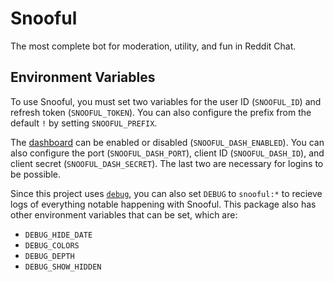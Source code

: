 # Snooful

The most complete bot for moderation, utility, and fun in Reddit Chat.

## Environment Variables

To use Snooful, you must set two variables for the user ID (`SNOOFUL_ID`) and refresh token (`SNOOFUL_TOKEN`). You can also configure the prefix from the default `!` by setting `SNOOFUL_PREFIX`.

The [dashboard](https://github.com/Snooful/Snooful-Dashboard) can be enabled or disabled (`SNOOFUL_DASH_ENABLED`). You can also configure the port (`SNOOFUL_DASH_PORT`), client ID (`SNOOFUL_DASH_ID`), and client secret (`SNOOFUL_DASH_SECRET`). The last two are necessary for logins to be possible.

Since this project uses [`debug`](https://www.npmjs.com/package/debug), you can also set `DEBUG` to `snooful:*` to recieve logs of everything notable happening with Snooful. This package also has other environment variables that can be set, which are:

* `DEBUG_HIDE_DATE`
* `DEBUG_COLORS`
* `DEBUG_DEPTH`
* `DEBUG_SHOW_HIDDEN`
